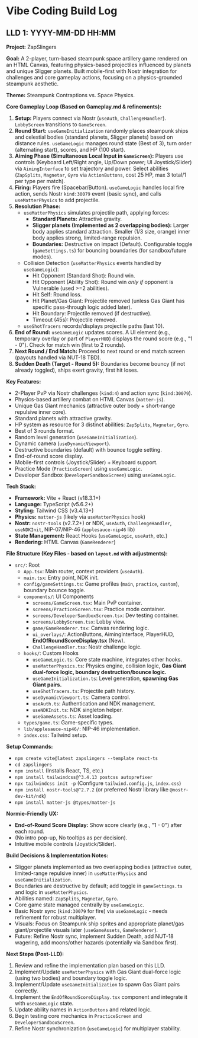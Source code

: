 # Vibe Coding Build Log

## LLD 1: YYYY-MM-DD HH:MM

**Project:** ZapSlingers

**Goal:** A 2-player, turn-based steampunk space artillery game rendered on an HTML Canvas, featuring physics-based projectiles influenced by planets and unique Sligger planets. Built mobile-first with Nostr integration for challenges and core gameplay actions, focusing on a physics-grounded steampunk aesthetic.

**Theme:** Steampunk Contraptions vs. Space Physics.

**Core Gameplay Loop (Based on Gameplay.md & refinements):**
1.  **Setup:** Players connect via Nostr (`useAuth`, `ChallengeHandler`). `LobbyScreen` transitions to `GameScreen`.
2.  **Round Start:** `useGameInitialization` randomly places steampunk ships and celestial bodies (standard planets, Sligger planets) based on distance rules. `useGameLogic` manages round state (Best of 3), turn order (alternating start), scores, and HP (100 start).
3.  **Aiming Phase (Simultaneous Local Input in `GameScreen`):** Players use controls (Keyboard Left/Right angle, Up/Down power; UI Joystick/Slider) via `AimingInterface` to set trajectory and power. Select abilities (`ZapSplits`, `Magnetar`, `Gyro` via `ActionButtons`, cost 25 HP, max 3 total/1 per type per match).
4.  **Firing:** Players fire (Spacebar/Button). `useGameLogic` handles local fire action, sends Nostr `kind:30079` event (basic sync), and calls `useMatterPhysics` to add projectile.
5.  **Resolution Phase:**
    *   `useMatterPhysics` simulates projectile path, applying forces:
        *   **Standard Planets:** Attractive gravity.
        *   **Sligger planets (Implemented as 2 overlapping bodies):** Larger body applies standard attraction. Smaller (1/3 size, orange) inner body applies strong, limited-range repulsion.
        *   **Boundaries:** Destructive on impact (Default). Configurable toggle (`gameSettings.ts`) for bouncing boundaries (for sandbox/future modes).
    *   Collision Detection (`useMatterPhysics` events handled by `useGameLogic`):
        *   Hit Opponent (Standard Shot): Round win.
        *   Hit Opponent (Ability Shot): Round win *only if* opponent is Vulnerable (used >=2 abilities).
        *   Hit Self: Round loss.
        *   Hit Planet/Gas Giant: Projectile removed (unless Gas Giant has specific pass-through logic added later).
        *   Hit Boundary: Projectile removed (if destructive).
        *   Timeout (45s): Projectile removed.
    *   `useShotTracers` records/displays projectile paths (last 10).
6.  **End of Round:** `useGameLogic` updates scores. A UI element (e.g., temporary overlay or part of `PlayerHUD`) displays the round score (e.g., "1 - 0"). Check for match win (first to 2 rounds).
7.  **Next Round / End Match:** Proceed to next round or end match screen (payouts handled via NUT-18 TBD).
8.  **Sudden Death (Target - Round 5):** Boundaries become bouncy (if not already toggled), ships exert gravity, first hit loses.

**Key Features:**
*   2-Player PvP via Nostr challenges (`kind:4`) and action sync (`kind:30079`).
*   Physics-based artillery combat on HTML Canvas (`matter-js`).
*   Unique Gas Giant mechanics (attractive outer body + short-range repulsive inner core).
*   Standard planets with attractive gravity.
*   HP system as resource for 3 distinct abilities: `ZapSplits`, `Magnetar`, `Gyro`.
*   Best of 3 rounds format.
*   Random level generation (`useGameInitialization`).
*   Dynamic camera (`useDynamicViewport`).
*   Destructive boundaries (default) with bounce toggle setting.
*   End-of-round score display.
*   Mobile-first controls (Joystick/Slider) + Keyboard support.
*   Practice Mode (`PracticeScreen`) using `useGameLogic`.
*   Developer Sandbox (`DeveloperSandboxScreen`) using `useGameLogic`.

**Tech Stack:**
*   **Framework:** Vite + React (v18.3.1+)
*   **Language:** TypeScript (v5.6.2+)
*   **Styling:** Tailwind CSS (v3.4.13+)
*   **Physics:** `matter-js` (likely via `useMatterPhysics` hook)
*   **Nostr:** `nostr-tools` (v2.7.2+) or NDK, `useAuth`, `ChallengeHandler`, `useNDKInit`, NIP-07/NIP-46 (`applesauce-nip46` lib)
*   **State Management:** React Hooks (`useGameLogic`, `useAuth`, etc.)
*   **Rendering:** HTML Canvas (`GameRenderer`)

**File Structure (Key Files - based on `layout.md` with adjustments):**
*   `src/`: Root
    *   `App.tsx`: Main router, context providers (`useAuth`).
    *   `main.tsx`: Entry point, NDK init.
    *   `config/gameSettings.ts`: Game profiles (`main`, `practice`, `custom`), boundary bounce toggle.
    *   `components/`: UI Components
        *   `screens/GameScreen.tsx`: Main PvP container.
        *   `screens/PracticeScreen.tsx`: Practice mode container.
        *   `screens/DeveloperSandboxScreen.tsx`: Dev testing container.
        *   `screens/LobbyScreen.tsx`: Lobby view.
        *   `game/GameRenderer.tsx`: Canvas rendering logic.
        *   `ui_overlays/`: ActionButtons, AimingInterface, PlayerHUD, **EndOfRoundScoreDisplay.tsx** (New).
        *   `ChallengeHandler.tsx`: Nostr challenge logic.
    *   `hooks/`: Custom Hooks
        *   `useGameLogic.ts`: Core state machine, integrates other hooks.
        *   `useMatterPhysics.ts`: Physics engine, collision logic, **Gas Giant dual-force logic, boundary destruction/bounce logic.**
        *   `useGameInitialization.ts`: Level generation, **spawning Gas Giant pairs.**
        *   `useShotTracers.ts`: Projectile path history.
        *   `useDynamicViewport.ts`: Camera control.
        *   `useAuth.ts`: Authentication and NDK management.
        *   `useNDKInit.ts`: NDK singleton helper.
        *   `useGameAssets.ts`: Asset loading.
    *   `types/game.ts`: Game-specific types.
    *   `lib/applesauce-nip46/`: NIP-46 implementation.
    *   `index.css`: Tailwind setup.

**Setup Commands:**
*   `npm create vite@latest zapslingers --template react-ts`
*   `cd zapslingers`
*   `npm install` (Installs React, TS, etc.)
*   `npm install tailwindcss@^3.4.13 postcss autoprefixer`
*   `npx tailwindcss init -p` (Configure `tailwind.config.js`, `index.css`)
*   `npm install nostr-tools@^2.7.2` (or preferred Nostr library like `@nostr-dev-kit/ndk`)
*   `npm install matter-js @types/matter-js`

**Normie-Friendly UX:**
*   **End-of-Round Score Display:** Show score clearly (e.g., "1 - 0") after each round.
*   (No intro pop-up, No tooltips as per decision).
*   Intuitive mobile controls (Joystick/Slider).

**Build Decisions & Implementation Notes:**
*   Sligger planets implemented as two overlapping bodies (attractive outer, limited-range repulsive inner) in `useMatterPhysics` and `useGameInitialization`.
*   Boundaries are destructive by default; add toggle in `gameSettings.ts` and logic in `useMatterPhysics`.
*   Abilities named: `ZapSplits`, `Magnetar`, `Gyro`.
*   Core game state managed centrally by `useGameLogic`.
*   Basic Nostr sync (`kind:30079` for fire) via `useGameLogic` - needs refinement for robust multiplayer.
*   Visuals: Focus on Steampunk ship sprites and appropriate planet/gas giant/projectile visuals later (`useGameAssets`, `GameRenderer`).
*   Future: Refine Nostr sync, implement Sudden Death, add NUT-18 wagering, add moons/other hazards (potentially via Sandbox first).

**Next Steps (Post-LLD):**
1.  Review and refine the implementation plan based on this LLD.
2.  Implement/Update `useMatterPhysics` with Gas Giant dual-force logic (using two bodies) and boundary toggle logic.
3.  Implement/Update `useGameInitialization` to spawn Gas Giant pairs correctly.
4.  Implement the `EndOfRoundScoreDisplay.tsx` component and integrate it with `useGameLogic` state.
5.  Update ability names in `ActionButtons` and related logic.
6.  Begin testing core mechanics in `PracticeScreen` and `DeveloperSandboxScreen`.
7.  Refine Nostr synchronization (`useGameLogic`) for multiplayer stability. 